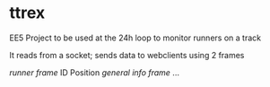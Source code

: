 ttrex
=====

EE5 Project to be used at the 24h loop to monitor runners on a track

It reads from a socket; sends data to webclients using 2 frames

*runner frame*
  ID
  Position
*general info frame*
  ...
